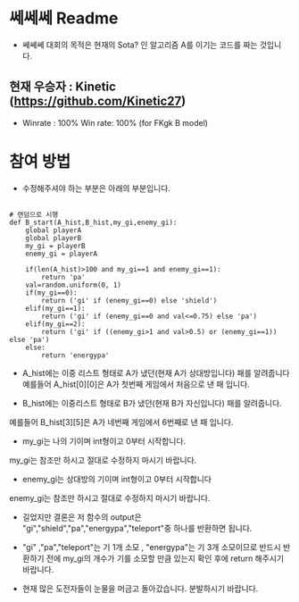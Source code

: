# 쎄쎄쎄 Readme

* 쎄쎄쎄 대회의 목적은 현재의 Sota? 인 알고리즘 A를 이기는 코드를 짜는 것입니다.

## 현재 우승자 : Kinetic (https://github.com/Kinetic27) 
* Winrate : 100% Win rate: 100% (for FKgk B model) 


# 참여 방법
* 수정해주셔야 하는 부분은 아래의 부분입니다.

<pre><code>
# 랜덤으로 시행
def B_start(A_hist,B_hist,my_gi,enemy_gi):
    global playerA
    global playerB
    my_gi = playerB
    enemy_gi = playerA
    
    if(len(A_hist)>100 and my_gi==1 and enemy_gi==1):
        return 'pa'
    val=random.uniform(0, 1)
    if(my_gi==0):
        return ('gi' if (enemy_gi==0) else 'shield')
    elif(my_gi==1):
        return ('gi' if (enemy_gi==0 and val<=0.75) else 'pa')
    elif(my_gi==2):
        return ('gi' if ((enemy_gi>1 and val>0.5) or (enemy_gi==1)) else 'pa')
    else:
        return 'energypa'
</code></pre>

* A_hist에는 이중 리스트 형태로 A가 냈던(현재 A가 상대방입니다) 패를 알려줍니다
예를들어 A_hist[0][0]은 A가 첫번째 게임에서 처음으로 낸 패 입니다.

* B_hist에는 이중리스트 형태로 B가 냈던(현재 B가 자신입니다) 패를 알려줍니다.

예를들어 B_hist[3][5]은 A가 네번째 게임에서 6번째로 낸 패 입니다.

* my_gi는 나의 기이며 int형이고 0부터 시작합니다.

my_gi는 참조만 하시고 절대로 수정하지 마시기 바랍니다.

* enemy_gi는 상대방의 기이며 int형이고 0부터 시작합니다

enemy_gi는 참조만 하시고 절대로 수정하지 마시기 바랍니다.

* 길었지만 결론은 저 함수의 output은 "gi","shield","pa","energypa","teleport"중 하나를 반환하면 됩니다.

* "gi" ,"pa","teleport"는 기 1개 소모 , "energypa"는 기 3개 소모이므로 반드시 반환하기 전에 my_gi의 개수가 
기를 소모할 만큼 있는지 확인 후에 return 해주시기 바랍니다.

* 현재 많은 도전자들이 눈물을 머금고 돌아갔습니다. 분발하시기 바랍니다.
